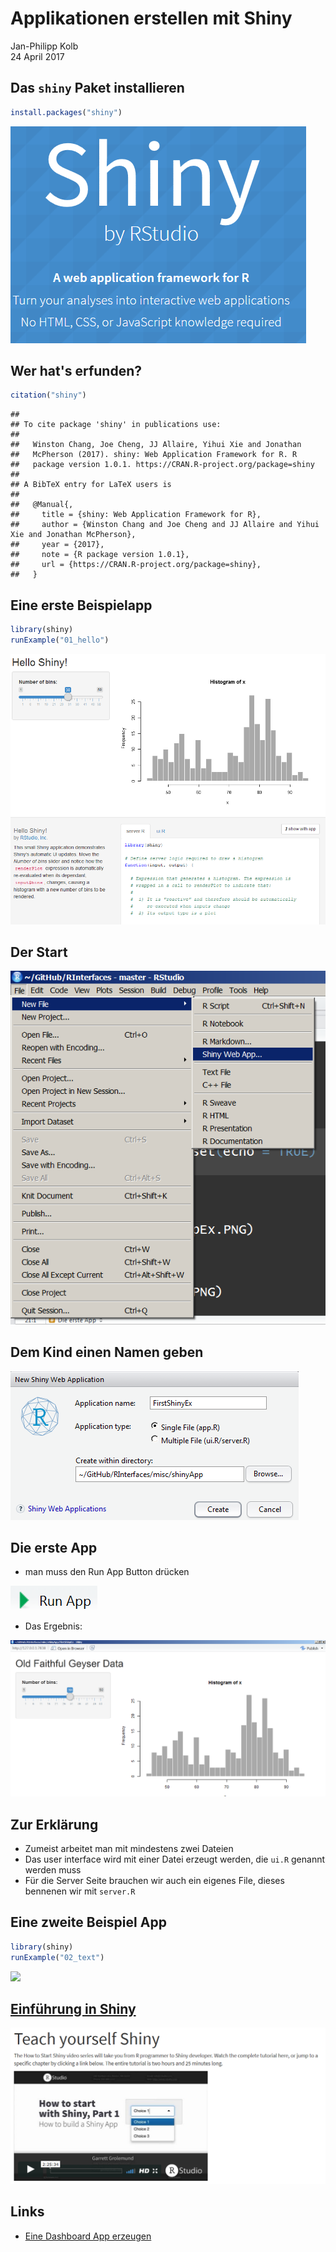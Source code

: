 # Applikationen erstellen mit Shiny
Jan-Philipp Kolb  
24 April 2017  



## Das `shiny` Paket installieren


```r
install.packages("shiny")
```

![](figure/shinyLogo.PNG)

## Wer hat's erfunden?


```r
citation("shiny")
```

```
## 
## To cite package 'shiny' in publications use:
## 
##   Winston Chang, Joe Cheng, JJ Allaire, Yihui Xie and Jonathan
##   McPherson (2017). shiny: Web Application Framework for R. R
##   package version 1.0.1. https://CRAN.R-project.org/package=shiny
## 
## A BibTeX entry for LaTeX users is
## 
##   @Manual{,
##     title = {shiny: Web Application Framework for R},
##     author = {Winston Chang and Joe Cheng and JJ Allaire and Yihui Xie and Jonathan McPherson},
##     year = {2017},
##     note = {R package version 1.0.1},
##     url = {https://CRAN.R-project.org/package=shiny},
##   }
```



## Eine erste Beispielapp


```r
library(shiny)
runExample("01_hello")
```

![](figure/ErsteShinyApp.PNG)

## Der Start

![](figure/ShinyApp.PNG)

## Dem Kind einen Namen geben

![](figure/ShinyAppEx.PNG)

## Die erste App

- man muss den Run App Button drücken

![](figure/RunApp.PNG)

- Das Ergebnis:

![](figure/FirstShinyApp.PNG)

## Zur Erklärung

- Zumeist arbeitet man mit mindestens zwei Dateien
- Das user interface wird mit einer Datei erzeugt werden, die `ui.R` genannt werden muss
- Für die Server Seite brauchen wir auch ein eigenes File, dieses bennenen wir mit `server.R`

## Eine zweite Beispiel App


```r
library(shiny)
runExample("02_text")
```

![](http://rstudio.github.io/shiny/tutorial/screenshots/shiny-text.png)


## [Einführung in Shiny](https://shiny.rstudio.com/tutorial/)

![](figure/TeachYourselfShiny.PNG)

## Links 

- [Eine Dashboard App erzeugen](https://shiny.rstudio.com/tutorial/js-lesson1/#creating-a-dashboard-app)

